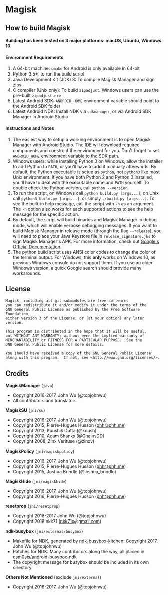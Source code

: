 # Magisk

## How to build Magisk

#### Building has been tested on 3 major platforms: macOS, Ubuntu, Windows 10

#### Environment Requirements

1. A 64-bit machine: `cmake` for Android is only available in 64-bit
2. Python 3.5+: to run the build script
3. Java Development Kit (JDK) 8: To compile Magisk Manager and sign zips
4. C compiler (Unix only): To build `zipadjust`. Windows users can use the pre-built `zipadjust.exe`
5. Latest Android SDK: `ANDROID_HOME` environment variable should point to the Android SDK folder
6. Latest Android NDK: Install NDK via `sdkmanager`, or via Android SDK Manager in Android Studio

#### Instructions and Notes

1. The easiest way to setup a working environment is to open Magisk Manager with Android Studio. The IDE will download required components and construct the environment for you. Don't forget to set `ANDROID_HOME` environment variable to the SDK path.
2. Windows users: while installing Python 3 on Windows, allow the installer to add Python to `PATH`, or you'll have to add it manually afterwards. By default, the Python executable is setup as `python`, not `python3` like most Unix environment. If you have both Python 2 and Python 3 installed, you'll have to deal with the executable name and `PATH` yourself. To double check the Python version, call `python --version`.
3. To run the script, on Windows call `python build.py [args...]`; on Unix call `python3 build.py [args...]`, or simply `./build.py [args...]`. To see the built-in help message, call the script with `-h` as an argument. The `-h` option also works for each supported actions to see the help message for the specific action.
4. By default, the script will build binaries and Magisk Manager in debug mode, which will enable verbose debugging messages. If you want to build Magisk Manager in release mode (through the flag `--release`), you will need to place your Java Keystore file in `release_signature.jks` to sign Magisk Manager's APK. For more information, check out [Google's Official Documentation](https://developer.android.com/studio/publish/app-signing.html#signing-manually).
5. The python build script uses ANSI color codes to change the color of the terminal output. For Windows, this **only** works on Windows 10, as previous Windows console do not support them. If you use an older Windows version, a quick Google search should provide many workarounds.


## License

```
Magisk, including all git submodules are free software:
you can redistribute it and/or modify it under the terms of the 
GNU General Public License as published by the Free Software Foundation, 
either version 3 of the License, or (at your option) any later version.

This program is distributed in the hope that it will be useful,
but WITHOUT ANY WARRANTY; without even the implied warranty of
MERCHANTABILITY or FITNESS FOR A PARTICULAR PURPOSE.  See the
GNU General Public License for more details.

You should have received a copy of the GNU General Public License
along with this program.  If not, see <http://www.gnu.org/licenses/>.
```

## Credits

**MagiskManager** (`java`)

* Copyright 2016-2017, John Wu (@topjohnwu)
* All contributors and translators

**MagiskSU** (`jni/su`)

* Copyright 2016-2017, John Wu (@topjohnwu)
* Copyright 2015, Pierre-Hugues Husson (phh@phh.me)
* Copyright 2013, Koushik Dutta (@koush)
* Copyright 2010, Adam Shanks (@ChainsDD)
* Copyright 2008, Zinx Verituse (@zinxv)

**MagiskPolicy** (`jni/magiskpolicy`)

* Copyright 2016-2017, John Wu (@topjohnwu)
* Copyright 2015, Pierre-Hugues Husson (phh@phh.me)
* Copyright 2015, Joshua Brindle (@joshua_brindle)

**MagiskHide** (`jni/magiskhide`)

* Copyright 2016-2017, John Wu (@topjohnwu)
* Copyright 2016, Pierre-Hugues Husson (phh@phh.me)

**resetprop** (`jni/resetprop`)

 * Copyright 2016-2017 John Wu (@topjohnwu)
 * Copyright 2016 nkk71 (nkk71x@gmail.com)

**ndk-busybox** (`jni/external/busybox`)

* Makefile for NDK, generated by [ndk-busybox-kitchen](https://github.com/topjohnwu/ndk-busybox-kitchen): Copyright 2017, John Wu (@topjohnwu)
* Patches for NDK: Many contributors along the way, all placed in [osm0sis/android-busybox-ndk](https://github.com/osm0sis/android-busybox-ndk)
* The copyright message for busybox should be included in its own directory

**Others Not Mentioned** (exclude `jni/external`)

* Copyright 2016-2017, John Wu (@topjohnwu)
